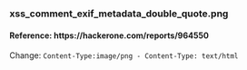 <h1></h1>

<h3>xss_comment_exif_metadata_double_quote.png</h3>
<h4>Reference: <a>https://hackerone.com/reports/964550</a></h4>
<p>Change: <code>Content-Type:image/png - Content-Type: text/html </code></p>
